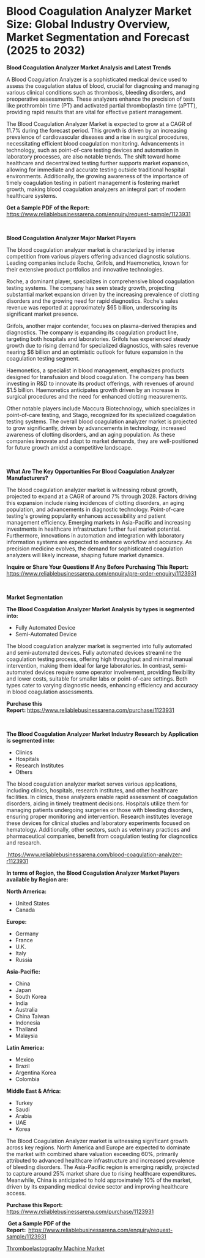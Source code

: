 <p><h1>Blood Coagulation Analyzer Market Size: Global Industry Overview, Market Segmentation and Forecast (2025 to 2032)</h1></p><p><strong>Blood Coagulation Analyzer Market Analysis and Latest Trends</strong></p>
<p><p>A Blood Coagulation Analyzer is a sophisticated medical device used to assess the coagulation status of blood, crucial for diagnosing and managing various clinical conditions such as thrombosis, bleeding disorders, and preoperative assessments. These analyzers enhance the precision of tests like prothrombin time (PT) and activated partial thromboplastin time (aPTT), providing rapid results that are vital for effective patient management.</p><p>The Blood Coagulation Analyzer Market is expected to grow at a CAGR of 11.7% during the forecast period. This growth is driven by an increasing prevalence of cardiovascular diseases and a rise in surgical procedures, necessitating efficient blood coagulation monitoring. Advancements in technology, such as point-of-care testing devices and automation in laboratory processes, are also notable trends. The shift toward home healthcare and decentralized testing further supports market expansion, allowing for immediate and accurate testing outside traditional hospital environments. Additionally, the growing awareness of the importance of timely coagulation testing in patient management is fostering market growth, making blood coagulation analyzers an integral part of modern healthcare systems.</p></p>
<p><strong>Get a Sample PDF of the Report:&nbsp;</strong> <a href="https://www.reliablebusinessarena.com/enquiry/request-sample/1123931?utm_campaign=2939&utm_medium=2&utm_source=Github&utm_content=ia&utm_term=03032025&utm_id=blood-coagulation-analyzer">https://www.reliablebusinessarena.com/enquiry/request-sample/1123931</a></p>
<p>&nbsp;</p>
<p><strong>Blood Coagulation Analyzer Major Market Players</strong></p>
<p><p>The blood coagulation analyzer market is characterized by intense competition from various players offering advanced diagnostic solutions. Leading companies include Roche, Grifols, and Haemonetics, known for their extensive product portfolios and innovative technologies. </p><p>Roche, a dominant player, specializes in comprehensive blood coagulation testing systems. The company has seen steady growth, projecting substantial market expansion driven by the increasing prevalence of clotting disorders and the growing need for rapid diagnostics. Roche's sales revenue was reported at approximately $65 billion, underscoring its significant market presence.</p><p>Grifols, another major contender, focuses on plasma-derived therapies and diagnostics. The company is expanding its coagulation product line, targeting both hospitals and laboratories. Grifols has experienced steady growth due to rising demand for specialized diagnostics, with sales revenue nearing $6 billion and an optimistic outlook for future expansion in the coagulation testing segment.</p><p>Haemonetics, a specialist in blood management, emphasizes products designed for transfusion and blood coagulation. The company has been investing in R&D to innovate its product offerings, with revenues of around $1.5 billion. Haemonetics anticipates growth driven by an increase in surgical procedures and the need for enhanced clotting measurements.</p><p>Other notable players include Maccura Biotechnology, which specializes in point-of-care testing, and Stago, recognized for its specialized coagulation testing systems. The overall blood coagulation analyzer market is projected to grow significantly, driven by advancements in technology, increased awareness of clotting disorders, and an aging population. As these companies innovate and adapt to market demands, they are well-positioned for future growth amidst a competitive landscape.</p></p>
<p>&nbsp;</p>
<p><strong>What Are The Key Opportunities For Blood Coagulation Analyzer Manufacturers?</strong></p>
<p><p>The blood coagulation analyzer market is witnessing robust growth, projected to expand at a CAGR of around 7% through 2028. Factors driving this expansion include rising incidences of clotting disorders, an aging population, and advancements in diagnostic technology. Point-of-care testing's growing popularity enhances accessibility and patient management efficiency. Emerging markets in Asia-Pacific and increasing investments in healthcare infrastructure further fuel market potential. Furthermore, innovations in automation and integration with laboratory information systems are expected to enhance workflow and accuracy. As precision medicine evolves, the demand for sophisticated coagulation analyzers will likely increase, shaping future market dynamics.</p></p>
<p><strong>Inquire or Share Your Questions If Any Before Purchasing This Report:</strong> <a href="https://www.reliablebusinessarena.com/enquiry/pre-order-enquiry/1123931?utm_campaign=2939&utm_medium=2&utm_source=Github&utm_content=ia&utm_term=03032025&utm_id=blood-coagulation-analyzer">https://www.reliablebusinessarena.com/enquiry/pre-order-enquiry/1123931</a></p>
<p>&nbsp;</p>
<p><strong>Market Segmentation</strong></p>
<p><strong>The Blood Coagulation Analyzer Market Analysis by types is segmented into:</strong></p>
<p><ul><li>Fully Automated Device</li><li>Semi-Automated Device</li></ul></p>
<p><p>The blood coagulation analyzer market is segmented into fully automated and semi-automated devices. Fully automated devices streamline the coagulation testing process, offering high throughput and minimal manual intervention, making them ideal for large laboratories. In contrast, semi-automated devices require some operator involvement, providing flexibility and lower costs, suitable for smaller labs or point-of-care settings. Both types cater to varying diagnostic needs, enhancing efficiency and accuracy in blood coagulation assessments.</p></p>
<p><strong>Purchase this Report:&nbsp;</strong><a href="https://www.reliablebusinessarena.com/purchase/1123931?utm_campaign=2939&utm_medium=2&utm_source=Github&utm_content=ia&utm_term=03032025&utm_id=blood-coagulation-analyzer">https://www.reliablebusinessarena.com/purchase/1123931</a></p>
<p>&nbsp;</p>
<p><strong>The Blood Coagulation Analyzer Market Industry Research by Application is segmented into:</strong></p>
<p><ul><li>Clinics</li><li>Hospitals</li><li>Research Institutes</li><li>Others</li></ul></p>
<p><p>The blood coagulation analyzer market serves various applications, including clinics, hospitals, research institutes, and other healthcare facilities. In clinics, these analyzers enable rapid assessment of coagulation disorders, aiding in timely treatment decisions. Hospitals utilize them for managing patients undergoing surgeries or those with bleeding disorders, ensuring proper monitoring and intervention. Research institutes leverage these devices for clinical studies and laboratory experiments focused on hematology. Additionally, other sectors, such as veterinary practices and pharmaceutical companies, benefit from coagulation testing for diagnostics and research.</p></p>
<p><a href="https://www.reliablebusinessarena.com/blood-coagulation-analyzer-r1123931?utm_campaign=2939&utm_medium=2&utm_source=Github&utm_content=ia&utm_term=03032025&utm_id=blood-coagulation-analyzer">&nbsp;https://www.reliablebusinessarena.com/blood-coagulation-analyzer-r1123931</a></p>
<p><strong>In terms of Region, the Blood Coagulation Analyzer Market Players available by Region are:</strong></p>
<p>
    <p> <strong> North America: </strong>
        <ul>
            <li>United States</li>
            <li>Canada</li>
        </ul>
        </p> 
    <p> <strong> Europe: </strong>
        <ul>
            <li>Germany</li>
            <li>France</li>
            <li>U.K.</li>
            <li>Italy</li>
            <li>Russia</li>
        </ul>
        </p> 
    <p> <strong> Asia-Pacific: </strong>
        <ul>
            <li>China</li>
            <li>Japan</li>
            <li>South Korea</li>
            <li>India</li>
            <li>Australia</li>
            <li>China Taiwan</li>
            <li>Indonesia</li>
            <li>Thailand</li>
            <li>Malaysia</li>
        </ul>
        </p> 
    <p> <strong> Latin America: </strong>
        <ul>
            <li>Mexico</li>
            <li>Brazil</li>
            <li>Argentina Korea</li>
            <li>Colombia</li>
        </ul>
        </p> 
    <p> <strong> Middle East & Africa: </strong>
        <ul>
            <li>Turkey</li>
            <li>Saudi</li>
            <li>Arabia</li>
            <li>UAE</li>
            <li>Korea</li>
        </ul>
    </p>
    </p>
<p><p>The Blood Coagulation Analyzer market is witnessing significant growth across key regions. North America and Europe are expected to dominate the market with combined share valuation exceeding 60%, primarily attributed to advanced healthcare infrastructure and increased prevalence of bleeding disorders. The Asia-Pacific region is emerging rapidly, projected to capture around 25% market share due to rising healthcare expenditures. Meanwhile, China is anticipated to hold approximately 10% of the market, driven by its expanding medical device sector and improving healthcare access.</p></p>
<p><strong>Purchase this Report: </strong><a href="https://www.reliablebusinessarena.com/purchase/1123931?utm_campaign=2939&utm_medium=2&utm_source=Github&utm_content=ia&utm_term=03032025&utm_id=blood-coagulation-analyzer">https://www.reliablebusinessarena.com/purchase/1123931</a></p>
<p>&nbsp;<strong>Get a Sample PDF of the Report:&nbsp;&nbsp;</strong><a href="https://www.reliablebusinessarena.com/enquiry/request-sample/1123931?utm_campaign=2939&utm_medium=2&utm_source=Github&utm_content=ia&utm_term=03032025&utm_id=blood-coagulation-analyzer">https://www.reliablebusinessarena.com/enquiry/request-sample/1123931</a></p>
<p><strong></strong></p>
<p><p><a href="https://github.com/benhaeneye/Market-Research-Report-List-1/blob/main/thromboelastography-machine-market.md?utm_campaign=2939&utm_medium=2&utm_source=Github&utm_content=ia&utm_term=03032025&utm_id=blood-coagulation-analyzer">Thromboelastography Machine Market</a></p></p>